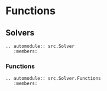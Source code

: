 # Functions

## Solvers

```{eval-rst}
.. automodule:: src.Solver
   :members:
```


### Functions

```{eval-rst}
.. automodule:: src.Solver.Functions
   :members:
```

<!-- ### Chemical equilibrium

```{eval-rst}
.. automodule:: src.Solver.chemical_equilibrium
   :members:
```

### Shocks and detonations

```{eval-rst}
.. automodule:: src.Solver.shocks_detonations
   :members:
```

### Rocket propellant performance

```{eval-rst}
.. automodule:: src.Solver.Rocket
   :members:
```

## Settings

### self

```{eval-rst}
.. automodule:: src.Settings.self.App
```

```{eval-rst}
.. automodule:: src.Settings.self.Constants
```

```{eval-rst}
.. automodule:: src.Settings.self.Elements
```

```{eval-rst}
.. automodule:: src.Settings.self.Miscellaneous
```

```{eval-rst}
.. automodule:: src.Settings.self.ProblemDescription
```

```{eval-rst}
.. automodule:: src.Settings.self.ProblemSolution
```

```{eval-rst}
.. automodule:: src.Settings.self.Species
```

```{eval-rst}
.. automodule:: src.Settings.self.TunningProperties
```

### Functions

```{eval-rst}
.. automodule:: src.Settings.functions
   :members:
```

### Extensions

```{eval-rst}
.. automodule:: src.Settings.functions
   :members:
``` -->
